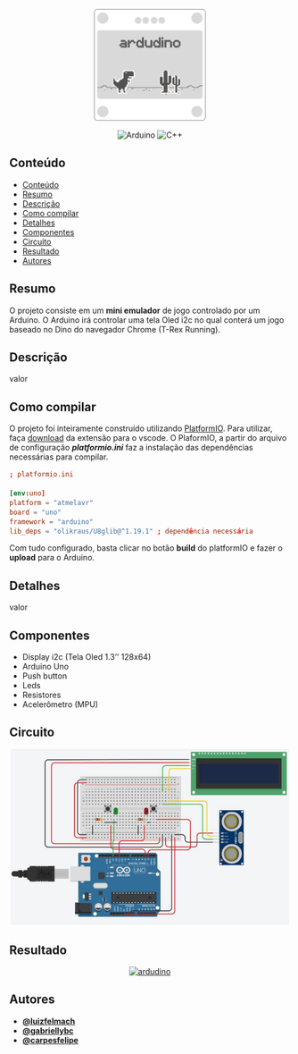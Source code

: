 <p align="center">
  <a href="https://github.com/luizfelmach/ardudino">
    <img width="200px" alt="ardudino" src="./assets/banner.png">
  </a>
</p>

<div align="center">

  ![Arduino](https://img.shields.io/badge/-Arduino-00979D?style=for-the-badge&logo=Arduino&logoColor=white)
  ![C++](https://img.shields.io/badge/c++-%2300599C.svg?style=for-the-badge&logo=c%2B%2B&logoColor=white)

</div>


## Conteúdo
- [Conteúdo](#conteúdo)
- [Resumo](#resumo)
- [Descrição](#descrição)
- [Como compilar](#como-compilar)
- [Detalhes](#detalhes)
- [Componentes](#componentes)
- [Circuito](#circuito)
- [Resultado](#resultado)
- [Autores](#autores)

## Resumo

O projeto consiste em um **mini emulador** de jogo controlado por um Arduino. O Arduino irá controlar uma tela Oled i2c no qual conterá um jogo baseado no Dino do navegador Chrome (T-Rex Running).

## Descrição

valor

## Como compilar

O projeto foi inteiramente construído utilizando [PlatformIO](https://platformio.org/). Para utilizar, faça [download](https://marketplace.visualstudio.com/items?itemName=platformio.platformio-ide) da extensão para o vscode. O PlaformIO, a partir do arquivo de configuração ***platformio.ini*** faz a instalação das dependências necessárias para compilar. 

```toml
; platformio.ini

[env:uno]
platform = "atmelavr"
board = "uno"
framework = "arduino"
lib_deps = "olikraus/U8glib@^1.19.1" ; dependência necessária
```

Com tudo configurado, basta clicar no botão **build** do platformIO e fazer o **upload** para o Arduino.

## Detalhes

valor

## Componentes

- Display i2c (Tela Oled 1.3’’ 128x64)
- Arduino Uno
- Push button
- Leds
- Resistores
- Acelerômetro (MPU)

## Circuito

<p align="center">
  <img width="500px" src="./assets/schematic.png" />
</p>

## Resultado

<div align="center">

  [![ardudino](https://img.youtube.com/vi/ardudino/0.jpg)](https://www.youtube.com/watch?v=ardudino)

</div>

## Autores

- **[@luizfelmach](https://github.com/luizfelmach)**
- **[@gabriellybc](https://github.com/gabriellybc)**
- **[@carpesfelipe](https://github.com/carpesfelipe)**
